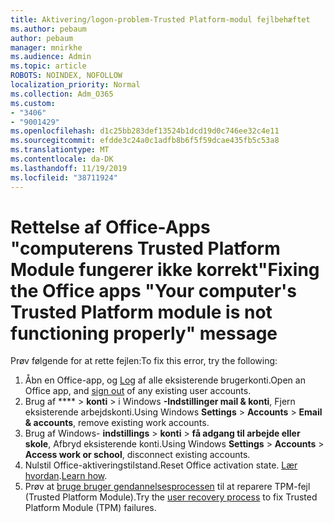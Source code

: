 ```yaml
---
title: Aktivering/logon-problem-Trusted Platform-modul fejlbehæftet
ms.author: pebaum
author: pebaum
manager: mnirkhe
ms.audience: Admin
ms.topic: article
ROBOTS: NOINDEX, NOFOLLOW
localization_priority: Normal
ms.collection: Adm_O365
ms.custom:
- "3406"
- "9001429"
ms.openlocfilehash: d1c25bb283def13524b1dcd19d0c746ee32c4e11
ms.sourcegitcommit: efdde3c24a0c1adfb8b6f5f59dcae435fb5c53a8
ms.translationtype: MT
ms.contentlocale: da-DK
ms.lasthandoff: 11/19/2019
ms.locfileid: "38711924"
---
```

# <a name="fixing-the-office-apps-your-computers-trusted-platform-module-is-not-functioning-properly-message"></a><span data-ttu-id="3f975-102">Rettelse af Office-Apps "computerens Trusted Platform Module fungerer ikke korrekt"</span><span class="sxs-lookup"><span data-stu-id="3f975-102">Fixing the Office apps "Your computer's Trusted Platform module is not functioning properly" message</span></span>

<span data-ttu-id="3f975-103">Prøv følgende for at rette fejlen:</span><span class="sxs-lookup"><span data-stu-id="3f975-103">To fix this error, try the following:</span></span>

1. <span data-ttu-id="3f975-104">Åbn en Office-app, og [Log](https://support.office.com/article/5a20dc11-47e9-4b6f-945d-478cb6d92071) af alle eksisterende brugerkonti.</span><span class="sxs-lookup"><span data-stu-id="3f975-104">Open an Office app, and [sign out](https://support.office.com/article/5a20dc11-47e9-4b6f-945d-478cb6d92071) of any existing user accounts.</span></span>   
2. <span data-ttu-id="3f975-105">Brug af \*\*\*\* > **konti** > i Windows **-Indstillinger mail & konti**, Fjern eksisterende arbejdskonti.</span><span class="sxs-lookup"><span data-stu-id="3f975-105">Using Windows **Settings** > **Accounts** > **Email & accounts**, remove existing work accounts.</span></span> 
3. <span data-ttu-id="3f975-106">Brug af Windows- **indstillings** > **konti** > **få adgang til arbejde eller skole**, Afbryd eksisterende konti.</span><span class="sxs-lookup"><span data-stu-id="3f975-106">Using Windows **Settings** > **Accounts** > **Access work or school**, disconnect existing accounts.</span></span> 
4. <span data-ttu-id="3f975-107">Nulstil Office-aktiveringstilstand.</span><span class="sxs-lookup"><span data-stu-id="3f975-107">Reset Office activation state.</span></span> <span data-ttu-id="3f975-108">[Lær hvordan](https://docs.microsoft.com/office365/troubleshoot/activation/reset-office-365-proplus-activation-state
).</span><span class="sxs-lookup"><span data-stu-id="3f975-108">[Learn how](https://docs.microsoft.com/office365/troubleshoot/activation/reset-office-365-proplus-activation-state
).</span></span>
5. <span data-ttu-id="3f975-109">Prøv at [bruge bruger gendannelsesprocessen](https://docs.microsoft.com/office365/troubleshoot/administration/connection-issue-when-sign-in-office-2016#symptom-2) til at reparere TPM-fejl (Trusted Platform Module).</span><span class="sxs-lookup"><span data-stu-id="3f975-109">Try the [user recovery process](https://docs.microsoft.com/office365/troubleshoot/administration/connection-issue-when-sign-in-office-2016#symptom-2) to fix Trusted Platform Module (TPM) failures.</span></span>
